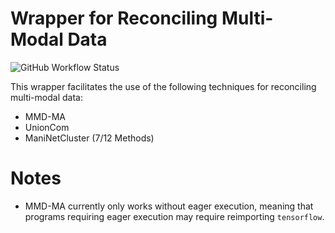 # Wrapper for Reconciling Multi-Modal Data

![GitHub Workflow Status](https://img.shields.io/github/workflow/status/Oafish1/WR2MD/Build%20and%20Test?label=tests&style=plastic)

This wrapper facilitates the use of the following techniques for reconciling multi-modal data:

- MMD-MA
- UnionCom
- ManiNetCluster (7/12 Methods)


# Notes

- MMD-MA currently only works without eager execution, meaning that programs requiring eager execution may require reimporting `tensorflow`.
